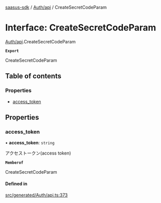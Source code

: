 [saasus-sdk](../README.md) / [Auth/api](../modules/Auth_api.md) / CreateSecretCodeParam

# Interface: CreateSecretCodeParam

[Auth/api](../modules/Auth_api.md).CreateSecretCodeParam

**`Export`**

CreateSecretCodeParam

## Table of contents

### Properties

- [access\_token](Auth_api.CreateSecretCodeParam.md#access_token)

## Properties

### access\_token

• **access\_token**: `string`

アクセストークン(access token)

**`Memberof`**

CreateSecretCodeParam

#### Defined in

[src/generated/Auth/api.ts:373](https://github.com/saasus-platform/saasus-sdk-javascript/blob/55abc15/src/generated/Auth/api.ts#L373)
